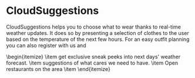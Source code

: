 # CloudSuggestions

CloudSuggestions helps you to choose what to wear thanks to real-time weather updates. It does so by presenting a selection of clothes to the user based on the temperature of the next few hours.
For an easy outfit planning you can also register with us and 

\begin{itemize}
  \item get exclusive sneak peeks into next days' weather forecast.
  \item suggestions of what cares we need to have.
  \item Open restaurants on the area
  \item 
\end{itemize}



